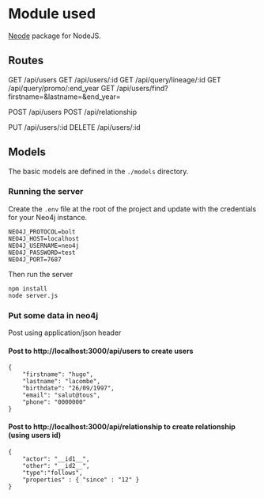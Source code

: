 # Module used

[Neode](http://github.com/adam-cowley/neode) package for NodeJS.

## Routes

GET /api/users
GET /api/users/:id
GET /api/query/lineage/:id
GET /api/query/promo/:end_year
    GET /api/users/find?firstname=&lastname=&end_year=

POST /api/users
POST /api/relationship

PUT /api/users/:id
DELETE /api/users/:id

## Models

The basic models are defined in the `./models` directory.

### Running the server
Create the `.env` file at the root of the project and update with the credentials for your Neo4j instance.

```
NEO4J_PROTOCOL=bolt
NEO4J_HOST=localhost
NEO4J_USERNAME=neo4j
NEO4J_PASSWORD=test
NEO4J_PORT=7687
```

Then run the server

```
npm install
node server.js
```
### Put some data in neo4j

Post using application/json header

#### Post to http://localhost:3000/api/users to create users
```
{
    "firstname": "hugo",
    "lastname": "lacombe",
    "birthdate": "26/09/1997",
    "email": "salut@tous",
    "phone": "0000000"
}
```

#### Post to http://localhost:3000/api/relationship to create relationship (using users id)
```
{
	"actor": "__id1__",
	"other": "__id2__",
	"type":"follows",
	"properties" : { "since" : "12" }
}
```